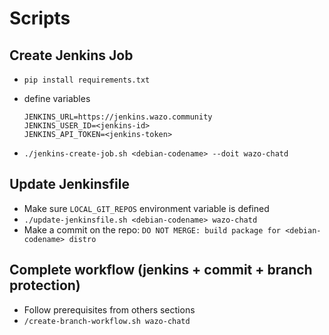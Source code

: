 # Scripts

## Create Jenkins Job

- `pip install requirements.txt`
- define variables

  ```shell
  JENKINS_URL=https://jenkins.wazo.community
  JENKINS_USER_ID=<jenkins-id>
  JENKINS_API_TOKEN=<jenkins-token>
  ```

- `./jenkins-create-job.sh <debian-codename> --doit wazo-chatd`

## Update Jenkinsfile

- Make sure `LOCAL_GIT_REPOS` environment variable is defined
- `./update-jenkinsfile.sh <debian-codename> wazo-chatd`
- Make a commit on the repo: `DO NOT MERGE: build package for <debian-codename> distro`

## Complete workflow (jenkins + commit + branch protection)

- Follow prerequisites from others sections
- `/create-branch-workflow.sh wazo-chatd`

